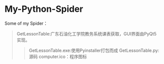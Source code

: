 # My-Python-Spider
Some of my Spider：
>GetLessonTable:广东石油化工学院教务系统课表获取，GUI界面由PyQt5实现。
>>GetLessonTable.exe:使用Pyinstaller打包而成
>>GetLessonTable.py:源码
>>computer.ico：程序图标

